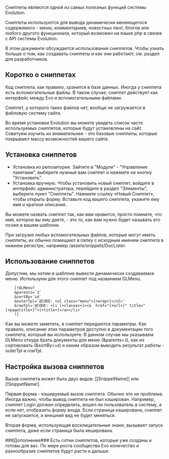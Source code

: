 Сниппеты являются одной из самых полезных функций системы Evolution.

Сниппеты используются для вывода динамически меняющегося содержимого - меню, комментариев, новостных лент, блогов или любого другого функционала, который возможен на языке php в связке с API системы Evolution.

В этом документе обсуждается использование сниппетов. Чтобы узнать больше о том, как создавать сниппеты и как они работают, см. раздел для разработчиков.

## Коротко о сниппетах ##

Код сниппета, как правило, хранится в базе данных. Иногда у сниппета есть вспомогательные файлы. В таком случае, сниппет действует как интерфейс между Evo и вспомогательными файлами.

Сниппет, у которого таких файлов нет, вообще не загружается в файловую систему сайта.

Во время установки Evolution вы можете увидеть список часто используемых сниппетов, которые будут установлены на сайт. Советуем изучить их внимательнее - это базовые сниппеты, которые покрывают массу возможностей вашего сайта.

## Установка сниппетов ##

- Установка из репозитория.
Зайтите в "Модули" - "Управление пакетами", выберите нужный вам сниппет и нажмите на кнопку "Установить".
- Установка вручную.
Чтобы установить новый сниппет, войдите в интерфейс администратора, перейдите в раздел "Элементы", выберите пункт "Сниппеты". Нажмите ссылку «Новый Сниппет», чтобы открыть форму. Вставьте код вашего сниппета, укажите ему имя и краткое описание. 

Вы можете назвать сниппет так, как вам нравится, просто помните, что имя, которое вы ему даете, - это то, как вам нужно будет называть его позже в вашем шаблоне.

При загрузке любых вспомогательных файлов, которые могут иметь сниппеты, их обычно помещают в папку с исходным именем сниппета в нижнем регистре, например /assets/snippets/DocLister.

## Использование сниппетов ##
Допустим, мы хотим в шаблоне вывести динамически создаваемое меню. Используем для этого сниппет под названием DLMenu.
```
	[!DLMenu?
	&parents=`3`
	&sortBy=`id`
	&outerTpl=`@CODE: <ul class="menu">[+wrap+]</ul>`
	&rowTpl=`@CODE: <li [+classes+]><a  href="[+url+]" title="[+pagetitle+]">[+title+]</a></li>`
	!]
```
Как вы можете заметить, в сниппет передаются параметры. Как правило, описание этих параметров доступно в документации того сниппета, который вы используете. В данном случае мы указываем DLMenu откуда брать документы для меню (&parents=`3`), как их сортировать (&sortBy=`id`) и каким образом выводить результат работы - outerTpl и rowTpl.

## Настройка вызова сниппетов ##
Вызов сниппета может быть двух видов: [[SnippetName]] или [&#33;SnippetName&#33;].

Первая форма - кэшируемый вызов сниппета. Обычно это не проблема. Иногда важно, чтобы вывод сниппета не был кэширован. Например, сниппет Login должен определить, вошел ли пользователь в систему, а если нет, отобразить форму входа. Если страница кэширована, сниппет не запускается, и внешний вид не будет меняться.

Вторая форма, использующая восклицательные знаки, вызывает запуск сниппета, даже если страница была кеширована. 

###Дополнение###
Есть сотни сниппетов, которые уже созданы и готовы для вас. По мере роста сообщества Evo количество и разнообразие сниппетов будут расти и дальше.
